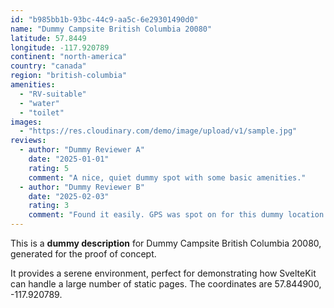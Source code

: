 ```yaml
---
id: "b985bb1b-93bc-44c9-aa5c-6e29301490d0"
name: "Dummy Campsite British Columbia 20080"
latitude: 57.8449
longitude: -117.920789
continent: "north-america"
country: "canada"
region: "british-columbia"
amenities:
  - "RV-suitable"
  - "water"
  - "toilet"
images:
  - "https://res.cloudinary.com/demo/image/upload/v1/sample.jpg"
reviews:
  - author: "Dummy Reviewer A"
    date: "2025-01-01"
    rating: 5
    comment: "A nice, quiet dummy spot with some basic amenities."
  - author: "Dummy Reviewer B"
    date: "2025-02-03"
    rating: 3
    comment: "Found it easily. GPS was spot on for this dummy location."
---
```


This is a **dummy description** for Dummy Campsite British Columbia 20080, generated for the proof of concept.

It provides a serene environment, perfect for demonstrating how SvelteKit can handle a large number of static pages. The coordinates are 57.844900, -117.920789.
